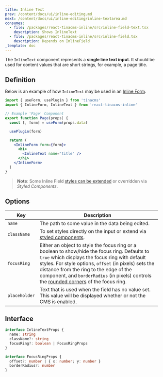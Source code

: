```yaml
---
title: Inline Text
prev: /content/docs/ui/inline-editing.md
next: /content/docs/ui/inline-editing/inline-textarea.md
consumes:
  - file: /packages/react-tinacms-inline/src/inline-field-text.tsx
    description: Shows InlineText
  - file: /packages/react-tinacms-inline/src/inline-field.tsx
    description: Depends on InlineField
_template: doc
---
```


The `InlineText` component represents a **single line text input**. It should be used for content values that are short strings, for example, a page title.

## Definition

Below is an example of how `InlineText` may be used in an [Inline Form](/docs/ui/inline-editing).

```jsx
import { useForm, usePlugin } from 'tinacms'
import { InlineForm, InlineText } from 'react-tinacms-inline'

// Example 'Page' Component
export function Page(props) {
  const [, form] = useForm(props.data)

  usePlugin(form)

  return (
    <InlineForm form={form}>
      <h1>
        <InlineText name="title" />
      </h1>
    </InlineForm>
  )
}
```

> **Note**: Some Inline Field [styles can be extended](/docs/ui/inline-editing#extending-inline-field-styles) or overridden via _Styled Components_.

## Options

| Key           | Description                                                                                                                                                                                                                                                                                                                                                                                                     |
| ------------- | --------------------------------------------------------------------------------------------------------------------------------------------------------------------------------------------------------------------------------------------------------------------------------------------------------------------------------------------------------------------------------------------------------------- |
| `name`        | The path to some value in the data being edited.                                                                                                                                                                                                                                                                                                                                                                |
| `className`   | To set styles directly on the input or extend via [styled components](/docs/ui/inline-editing#extending-inline-field-styles).                                                                                                                                                                                                                                                                                   |
| `focusRing`   | Either an object to style the focus ring or a boolean to show/hide the focus ring. Defaults to `true` which displays the focus ring with default styles. For style options, `offset` (in pixels) sets the distance from the ring to the edge of the component, and `borderRadius` (in pixels) controls the [rounded corners](https://developer.mozilla.org/en-US/docs/Web/CSS/border-radius) of the focus ring. |
| `placeholder` | Text that is used when the field has no value set. This value will be displayed whether or not the CMS is enabled.                                                                                                                                                                                                                                                                                              |

## Interface

```typescript
interface InlineTextProps {
  name: string
  className?: string
  focusRing?: boolean | FocusRingProps
}

interface FocusRingProps {
  offset?: number | { x: number; y: number }
  borderRadius?: number
}
```
